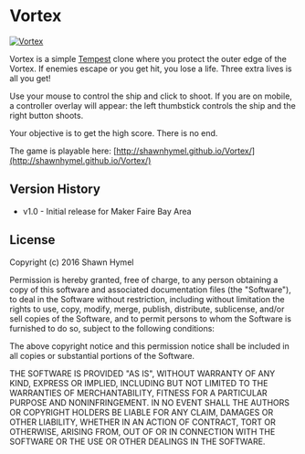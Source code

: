 Vortex
======

[![Vortex](https://cloud.githubusercontent.com/assets/5232145/15366727/e2b94b40-1ce2-11e6-9bed-05a3f3f67590.png)](https://cloud.githubusercontent.com/assets/5232145/15366727/e2b94b40-1ce2-11e6-9bed-05a3f3f67590.png)

Vortex is a simple [Tempest](https://en.wikipedia.org/wiki/Tempest_\(video_game\)) clone where you protect the outer edge of the Vortex. If enemies escape or you get hit, you lose a life. Three extra lives is all you get!

Use your mouse to control the ship and click to shoot. If you are on mobile, a controller overlay will appear: the left thumbstick controls the ship and the right button shoots.

Your objective is to get the high score. There is no end.

The game is playable here: [http://shawnhymel.github.io/Vortex/](http://shawnhymel.github.io/Vortex/)

Version History
---------------

 * v1.0 - Initial release for Maker Faire Bay Area

License
-------

Copyright (c) 2016 Shawn Hymel

Permission is hereby granted, free of charge, to any person obtaining a copy of this software and associated documentation files (the "Software"), to deal in the Software without restriction, including without limitation the rights to use, copy, modify, merge, publish, distribute, sublicense, and/or sell copies of the Software, and to permit persons to whom the Software is furnished to do so, subject to the following conditions:

The above copyright notice and this permission notice shall be included in all copies or substantial portions of the Software.

THE SOFTWARE IS PROVIDED "AS IS", WITHOUT WARRANTY OF ANY KIND, EXPRESS OR IMPLIED, INCLUDING BUT NOT LIMITED TO THE WARRANTIES OF MERCHANTABILITY, FITNESS FOR A PARTICULAR PURPOSE AND NONINFRINGEMENT. IN NO EVENT SHALL THE AUTHORS OR COPYRIGHT HOLDERS BE LIABLE FOR ANY CLAIM, DAMAGES OR OTHER LIABILITY, WHETHER IN AN ACTION OF CONTRACT, TORT OR OTHERWISE, ARISING FROM, OUT OF OR IN CONNECTION WITH THE SOFTWARE OR THE USE OR OTHER DEALINGS IN THE SOFTWARE.